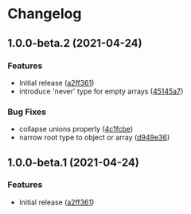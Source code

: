 # Changelog

## 1.0.0-beta.2 (2021-04-24)


### Features

* Initial release ([a2ff361](https://www.github.com/runeh/guess-json-shape/commit/a2ff361c8f38f613c69843aab16cae72a8cbeffc))
* introduce 'never' type for empty arrays ([45145a7](https://www.github.com/runeh/guess-json-shape/commit/45145a761c820be58fe0b5408ef799103cafb47e))


### Bug Fixes

* collapse unions properly ([4c1fcbe](https://www.github.com/runeh/guess-json-shape/commit/4c1fcbe1a8c7db7e03958ef8c62d3423ada71175))
* narrow root type to object or array ([d949e36](https://www.github.com/runeh/guess-json-shape/commit/d949e36fd369aefe8646cf87d080b72ea9717f22))

## 1.0.0-beta.1 (2021-04-24)


### Features

* Initial release ([a2ff361](https://www.github.com/runeh/guess-json-shape/commit/a2ff361c8f38f613c69843aab16cae72a8cbeffc))
